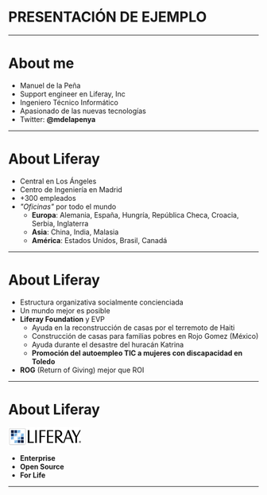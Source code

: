 # PRESENTACIÓN DE EJEMPLO

---

# About me

- Manuel de la Peña
- Support engineer en Liferay, Inc
- Ingeniero Técnico Informático
- Apasionado de las nuevas tecnologías
- Twitter: **@mdelapenya**

---

# About Liferay
 
- Central en Los Ángeles
- Centro de Ingeniería en Madrid
- +300 empleados
- *"Oficinas"* por todo el mundo
    - **Europa**: Alemania, España, Hungría, República Checa, Croacia, Serbia, Inglaterra
    - **Asia**: China, India, Malasia
    - **América**: Estados Unidos, Brasil, Canadá

---

# About Liferay

- Estructura organizativa socialmente concienciada
- Un mundo mejor es posible
- **Liferay Foundation** y EVP
    - Ayuda en la reconstrucción de casas por el terremoto de Haiti
    - Construcción de casas para familias pobres en Rojo Gomez (México)
    - Ayuda durante el desastre del huracán Katrina
    - **Promoción del autoempleo TIC a mujeres con discapacidad en Toledo**
 - **ROG** (Return of Giving) mejor que ROI

---

# About Liferay

<img src="img/liferay.png" title="Liferay" class="h100"/>

- **Enterprise**
- **Open Source**
- **For Life**

---